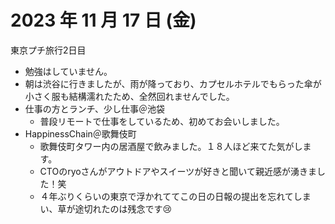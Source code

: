 # 2023 年 11 月 17 日 (金)
東京プチ旅行2日目
- 勉強はしていません。
- 朝は渋谷に行きましたが、雨が降っており、カプセルホテルでもらった傘が小さく服も結構濡れたため、全然回れませんでした。
- 仕事の方とランチ、少し仕事＠池袋
  - 普段リモートで仕事をしているため、初めてお会いしました。
- HappinessChain＠歌舞伎町
  - 歌舞伎町タワー内の居酒屋で飲みました。１８人ほど来てた気がします。
  - CTOのryoさんがアウトドアやスイーツが好きと聞いて親近感が湧きました！笑
  - ４年ぶりくらいの東京で浮かれててこの日の日報の提出を忘れてしまい、草が途切れたのは残念です😢
